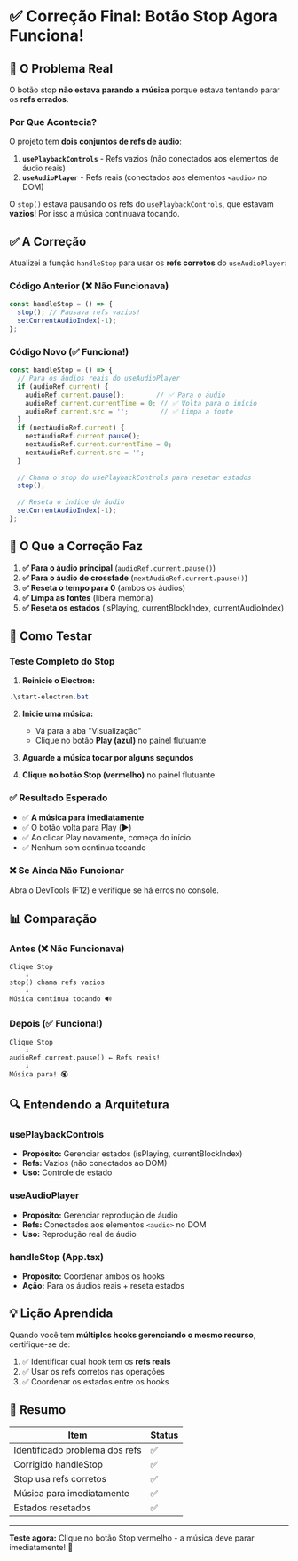 # ✅ Correção Final: Botão Stop Agora Funciona!

## 🐛 O Problema Real

O botão stop **não estava parando a música** porque estava tentando parar os **refs errados**.

### Por Que Acontecia?

O projeto tem **dois conjuntos de refs de áudio**:

1. **`usePlaybackControls`** - Refs vazios (não conectados aos elementos de áudio reais)
2. **`useAudioPlayer`** - Refs reais (conectados aos elementos `<audio>` no DOM)

O `stop()` estava pausando os refs do `usePlaybackControls`, que estavam **vazios**! Por isso a música continuava tocando.

## ✅ A Correção

Atualizei a função `handleStop` para usar os **refs corretos** do `useAudioPlayer`:

### Código Anterior (❌ Não Funcionava)

```typescript
const handleStop = () => {
  stop(); // Pausava refs vazios!
  setCurrentAudioIndex(-1);
};
```

### Código Novo (✅ Funciona!)

```typescript
const handleStop = () => {
  // Para os áudios reais do useAudioPlayer
  if (audioRef.current) {
    audioRef.current.pause();        // ✅ Para o áudio
    audioRef.current.currentTime = 0; // ✅ Volta para o início
    audioRef.current.src = '';        // ✅ Limpa a fonte
  }
  if (nextAudioRef.current) {
    nextAudioRef.current.pause();
    nextAudioRef.current.currentTime = 0;
    nextAudioRef.current.src = '';
  }
  
  // Chama o stop do usePlaybackControls para resetar estados
  stop();
  
  // Reseta o índice de áudio
  setCurrentAudioIndex(-1);
};
```

## 🎯 O Que a Correção Faz

1. **✅ Para o áudio principal** (`audioRef.current.pause()`)
2. **✅ Para o áudio de crossfade** (`nextAudioRef.current.pause()`)
3. **✅ Reseta o tempo para 0** (ambos os áudios)
4. **✅ Limpa as fontes** (libera memória)
5. **✅ Reseta os estados** (isPlaying, currentBlockIndex, currentAudioIndex)

## 🧪 Como Testar

### Teste Completo do Stop

1. **Reinicie o Electron:**
```powershell
.\start-electron.bat
```

2. **Inicie uma música:**
   - Vá para a aba "Visualização"
   - Clique no botão **Play (azul)** no painel flutuante

3. **Aguarde a música tocar por alguns segundos**

4. **Clique no botão Stop (vermelho)** no painel flutuante

### ✅ Resultado Esperado

- ✅ **A música para imediatamente**
- ✅ O botão volta para Play (▶️)
- ✅ Ao clicar Play novamente, começa do início
- ✅ Nenhum som continua tocando

### ❌ Se Ainda Não Funcionar

Abra o DevTools (F12) e verifique se há erros no console.

## 📊 Comparação

### Antes (❌ Não Funcionava)

```
Clique Stop
    ↓
stop() chama refs vazios
    ↓
Música continua tocando 🔊
```

### Depois (✅ Funciona!)

```
Clique Stop
    ↓
audioRef.current.pause() ← Refs reais!
    ↓
Música para! 🔇
```

## 🔍 Entendendo a Arquitetura

### usePlaybackControls
- **Propósito:** Gerenciar estados (isPlaying, currentBlockIndex)
- **Refs:** Vazios (não conectados ao DOM)
- **Uso:** Controle de estado

### useAudioPlayer
- **Propósito:** Gerenciar reprodução de áudio
- **Refs:** Conectados aos elementos `<audio>` no DOM
- **Uso:** Reprodução real de áudio

### handleStop (App.tsx)
- **Propósito:** Coordenar ambos os hooks
- **Ação:** Para os áudios reais + reseta estados

## 💡 Lição Aprendida

Quando você tem **múltiplos hooks gerenciando o mesmo recurso**, certifique-se de:

1. ✅ Identificar qual hook tem os **refs reais**
2. ✅ Usar os refs corretos nas operações
3. ✅ Coordenar os estados entre os hooks

## 🎉 Resumo

| Item | Status |
|------|--------|
| Identificado problema dos refs | ✅ |
| Corrigido handleStop | ✅ |
| Stop usa refs corretos | ✅ |
| Música para imediatamente | ✅ |
| Estados resetados | ✅ |

---

**Teste agora:** Clique no botão Stop vermelho - a música deve parar imediatamente! 🎵
